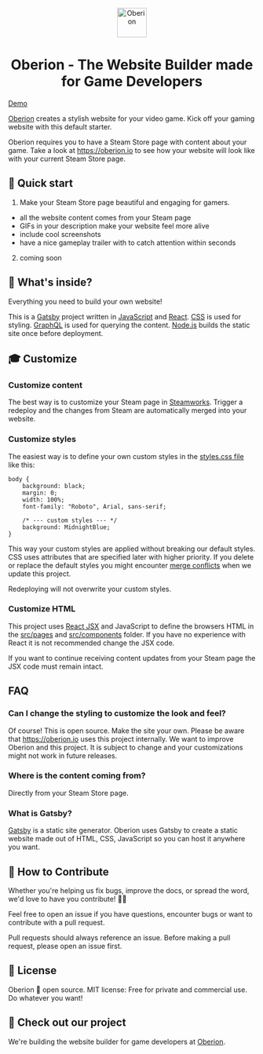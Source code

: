 <p align="center">
  <a href="https://oberion.io">
    <img alt="Oberion" src="https://oberion.io/logo.OberionIO.png" width="60" />
  </a>
</p>
<h1 align="center">
  Oberion - The Website Builder made for Game Developers
</h1>

[Demo](https://oberion.io/)

[Oberion](https://oberion.io) creates a stylish website for your video game. Kick off your gaming website with this default starter.

Oberion requires you to have a Steam Store page with content about your game. Take a look at <https://oberion.io> to see how your website will look like with your current Steam Store page.


## 🚀 Quick start
1. Make your Steam Store page beautiful and engaging for gamers.
- all the website content comes from your Steam page
- GIFs in your description make your website feel more alive
- include cool screenshots
- have a nice gameplay trailer with to catch attention within seconds

2. coming soon


## 🧐 What's inside?
Everything you need to build your own website!

This is a [Gatsby](https://www.gatsbyjs.org/) project written in [JavaScript](https://developer.mozilla.org/en-US/docs/Glossary/JavaScript) and [React](https://reactjs.org/). [CSS](https://developer.mozilla.org/en-US/docs/Web/CSS) is used for styling. [GraphQL](https://graphql.org/) is used for querying the content. [Node.js](https://nodejs.org/en/) builds the static site once before deployment.


## 🎓 Customize

### Customize content
The best way is to customize your Steam page in [Steamworks](https://partner.steamgames.com/doc/store/editing). Trigger a redeploy and the changes from Steam are automatically merged into your website. 

### Customize styles
The easiest way is to define your own custom styles in the [styles.css file](src/styles.css) like this:
```
body {
    background: black;
    margin: 0;
    width: 100%;
    font-family: "Roboto", Arial, sans-serif;

    /* --- custom styles --- */
    background: MidnightBlue;
}
```
This way your custom styles are applied without breaking our default styles. CSS uses attributes that are specified later with higher priority. If you delete or replace the default styles you might encounter [merge conflicts](https://help.github.com/en/github/collaborating-with-issues-and-pull-requests/about-merge-conflicts) when we update this project.

Redeploying will not overwrite your custom styles.


### Customize HTML

This project uses [React JSX](https://reactjs.org/docs/introducing-jsx.html) and JavaScript to define the browsers HTML in the [src/pages](src/pages) and [src/components](src/components) folder. If you have no experience with React it is not recommended change the JSX code.

If you want to continue receiving content updates from your Steam page the JSX code must remain intact.

## FAQ

### Can I change the styling to customize the look and feel?
Of course! This is open source. Make the site your own. Please be aware that <https://oberion.io> uses this project internally. We want to improve Oberion and this project. It is subject to change and your customizations might not work in future releases.


### Where is the content coming from?
Directly from your Steam Store page.


### What is Gatsby?
[Gatsby](https://www.gatsbyjs.org/) is a static site generator. Oberion uses Gatsby to create a static website made out of HTML, CSS, JavaScript so you can host it anywhere you want.


## 🤝 How to Contribute
Whether you're helping us fix bugs, improve the docs, or spread the word, we'd love to have you contribute! 💪💙

Feel free to open an issue if you have questions, encounter bugs or want to contribute with a pull request. 

Pull requests should always reference an issue. Before making a pull request, please open an issue first.


## 📝 License
Oberion 💙 open source. MIT license: Free for private and commercial use. Do whatever you want!


## 💫 Check out our project
We're building the website builder for game developers at [Oberion](https://oberion.io).
